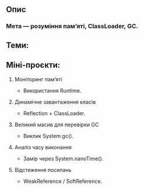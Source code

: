 ## Опис

### Мета — розуміння пам’яті, ClassLoader, GC.

## Теми:


## Міні-проєкти:
1. Моніторинг пам’яті
    - Використання Runtime.

2. Динамічне завантаження класів
    - Reflection + ClassLoader.

3. Великий масив для перевірки GC
    - Виклик System.gc().

4. Аналіз часу виконання
    - Замір через System.nanoTime().

5. Відстеження посилань
    - WeakReference / SoftReference.